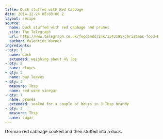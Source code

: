 ```yaml
---
title: Duck stuffed with Red Cabbage
date: 2014-12-24 00:00:00 Z
layout: recipe
source:
  name: Duck stuffed with red cabbage and prunes
  site: The Telegraph
  url: http://www.telegraph.co.uk/foodanddrink/3543195/Christmas-food-Duck-stuffed-with-red-cabbage-and-prunes.html
  author: Valentine Warner
ingredients:
- qty: 1
  name: duck
  extended: weighing about 4½ lbs
- qty: 5
  name: cloves
- qty: 2
  name: bay leaves
- qty: 3
  measure: Tbsp
  name: red wine vinegar
- qty: 7
  name: prunes
  extended: soaked for a couple of hours in 3 Tbsp brandy
- qty: 2
  measure: Tbsp
  name: sugar
---
```


German red cabbage cooked and then stuffed into a duck.